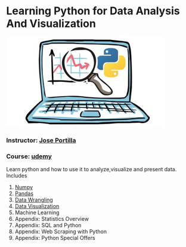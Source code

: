 # Learning Python for Data Analysis And Visualization
![GitHub Logo](https://github.com/time2036/Python_Visualization/blob/master/course_pict.png)

### **Instructor:** [Jose Portilla](https://www.linkedin.com/in/jmportilla)
### **Course:**     [udemy](https://www.udemy.com/learning-python-for-data-analysis-and-visualization/learn/v4/overview)


Learn python and how to use it to analyze,visualize and present data. Includes 

1. [Numpy](https://github.com/time2036/Python_Visualization/blob/master/1_Numpy.ipynb)
1. [Pandas](https://github.com/time2036/Python_Visualization/blob/master/2_Pandas.ipynb)
1. [Data Wrangling](https://github.com/time2036/Python_Visualization/blob/master/3_Data%20Wrangling.ipynb)
1. [Data Visualization](https://github.com/time2036/Python_Visualization/blob/master/4_Data%20Visualization.ipynb)
1. Machine Learning
1. Appendix: Statistics Overview
1. Appendix: SQL and Python
1. Appendix: Web Scraping with Python
1. Appendix: Python Special Offers
